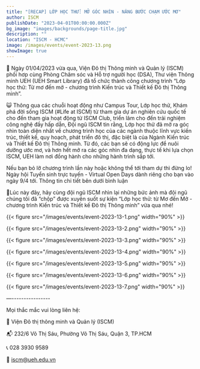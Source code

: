 ```yaml
---
title: "[RECAP] LỚP HỌC THỬ: MỞ GÓC NHÌN - NÂNG BƯỚC CHẠM ƯỚC MƠ"
author: ISCM
publishDate: "2023-04-01T00:00:00.000Z"
bg_image: "images/backgrounds/page-title.jpg"
description: "" 
location: "ISCM - HCMC"
image: /images/events/event-2023-13.png
showImage: true
---
```

🎉 Ngày 01/04/2023 vừa qua, Viện Đô thị Thông minh và Quản lý (ISCM) phối hơp cùng Phòng Chăm sóc và Hỗ trợ người học (DSA), Thư viện Thông minh UEH (UEH Smart Library) đã tổ chức thành công chương trình “Lớp học thử: Từ mơ đến mở - chương trình Kiến trúc và Thiết kế Đô thị Thông minh”.


😺 Thông qua các chuỗi hoạt động như Campus Tour, Lớp học thử, Khám phá đời sống ISCM (#Life at ISCM) từ tham gia dự án nghiên cứu quốc tế cho đến tham gia hoạt động từ ISCM Club, triển lãm cho đến trải nghiệm công nghệ đầy hấp dẫn, Đội ngũ ISCM tin rằng, Lớp học thử đã mở ra góc nhìn toàn diện nhất về chương trình học của các ngành thuộc lĩnh vực kiến trúc, thiết kế, quy hoạch, phát triển đô thị, đặc biệt là của Ngành Kiến trúc và Thiết kế Đô thị Thông minh. Từ đó, các bạn sẽ có động lực để nuôi dưỡng ước mơ, và hơn hết mở ra các góc nhìn đa dạng, thực tế khi lựa chọn ISCM, UEH làm nơi đồng hành cho những hành trình sắp tới.


Nếu bạn bỏ lỡ chương trình lần này hoặc không thể tới tham dự thì đừng lo! Ngày hội Tuyển sinh trực tuyến - Virtual Open Days dành riêng cho bạn vào ngày 9/4 tới. Thông tin chi tiết bên dưới bình luận


🎈Lúc này đây, hãy cùng đội ngũ ISCM nhìn lại những bức ảnh mà đội ngũ chúng tôi đã “chộp” được xuyên suốt sự kiện “Lớp học thử: từ Mơ đến Mở - chương trình Kiến trúc và Thiết kế Đô thị Thông minh” vừa qua nhé!

{{< figure src="/images/events/event-2023-13-1.png" width="90%" >}}

{{< figure src="/images/events/event-2023-13-2.png" width="90%" >}}

{{< figure src="/images/events/event-2023-13-3.png" width="90%" >}}

{{< figure src="/images/events/event-2023-13-4.png" width="90%" >}}

{{< figure src="/images/events/event-2023-13-5.png" width="90%" >}}

{{< figure src="/images/events/event-2023-13-6.png" width="90%" >}}

{{< figure src="/images/events/event-2023-13-7.png" width="90%" >}}

—----------------

Mọi thắc mắc vui lòng liên hệ:

🔰 Viện Đô thị thông minh và Quản lý (ISCM)

📬 232/6 Võ Thị Sáu, Phường Võ Thị Sáu, Quận 3, TP.HCM

📞 028 3930 9589

📩 iscm@ueh.edu.vn